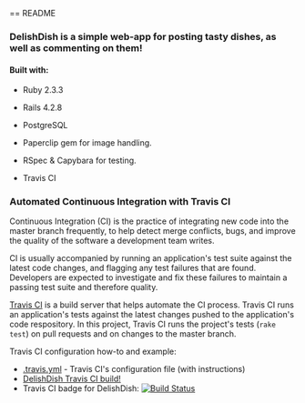== README

### DelishDish is a simple web-app for posting tasty dishes, as well as commenting on them!

#### Built with:

* Ruby 2.3.3

* Rails 4.2.8

* PostgreSQL

* Paperclip gem for image handling.

* RSpec & Capybara for testing.

* Travis CI

### Automated Continuous Integration with Travis CI

Continuous Integration (CI) is the practice of integrating new code into the master branch frequently, to help detect merge conflicts, bugs, and improve the quality of the software a development team writes.

CI is usually accompanied by running an application's test suite against the latest code changes, and flagging any test failures that are found. Developers are expected to investigate and fix these failures to maintain a passing test suite and therefore quality.

[Travis CI](https://travis-ci.org) is a build server that helps automate the CI process. Travis CI runs an application's tests against the latest changes pushed to the application's code respository. In this project, Travis CI runs the project's tests (`rake test`) on pull requests and on changes to the master branch.

Travis CI configuration how-to and example:
- [.travis.yml](.travis.yml) - Travis CI's configuration file (with instructions)
- [DelishDish Travis CI build!](https://travis-ci.org/bennypaulino/delish-dish)
- Travis CI badge for DelishDish: [![Build Status](https://travis-ci.org/bennypaulino/delish-dish.svg?branch=master)](https://travis-ci.org/bennypaulino/delish-dish)